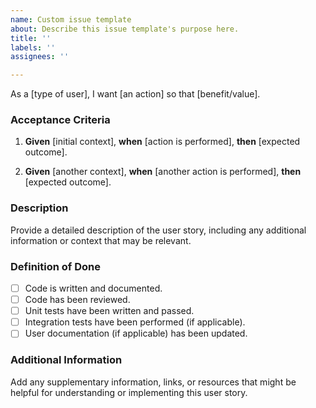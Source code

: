 ```yaml
---
name: Custom issue template
about: Describe this issue template's purpose here.
title: ''
labels: ''
assignees: ''

---
```


As a [type of user], I want [an action] so that [benefit/value].

### Acceptance Criteria

1. **Given** [initial context], **when** [action is performed], **then** [expected outcome].

2. **Given** [another context], **when** [another action is performed], **then** [expected outcome].

### Description

Provide a detailed description of the user story, including any additional information or context that may be relevant.


### Definition of Done

- [ ] Code is written and documented.
- [ ] Code has been reviewed.
- [ ] Unit tests have been written and passed.
- [ ] Integration tests have been performed (if applicable).
- [ ] User documentation (if applicable) has been updated.

### Additional Information

Add any supplementary information, links, or resources that might be helpful for understanding or implementing this user story.
